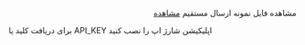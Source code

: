 <p dir="rtl">
مشاهده فایل نمونه ارسال مستقیم
  <a href="topup">مشاهده</a>
  
  برای دریافت کلید یا API_KEY اپلیکیشن شارژ اپ را نصب کنید
</p>
